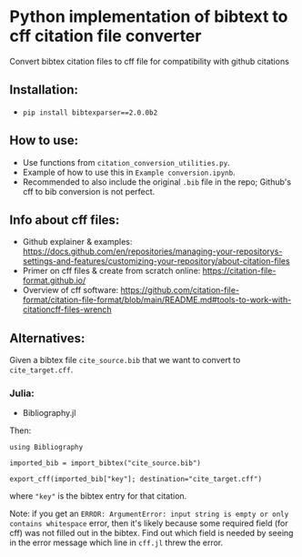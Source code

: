 # Python implementation of bibtext to cff citation file converter
Convert bibtex citation files to cff file for compatibility with github citations

## Installation:
- `pip install bibtexparser==2.0.0b2`

## How to use:
- Use functions from `citation_conversion_utilities.py`. 
- Example of how to use this in `Example conversion.ipynb`. 
- Recommended to also include the original `.bib` file in the repo; Github's cff to bib conversion is not perfect.

## Info about cff files:
- Github explainer & examples: https://docs.github.com/en/repositories/managing-your-repositorys-settings-and-features/customizing-your-repository/about-citation-files
- Primer on cff files & create from scratch online: https://citation-file-format.github.io/
- Overview of cff software: https://github.com/citation-file-format/citation-file-format/blob/main/README.md#tools-to-work-with-citationcff-files-wrench

## Alternatives:
Given a bibtex file `cite_source.bib` that we want to convert to `cite_target.cff`. 

### Julia:
- Bibliography.jl

Then:

`using Bibliography`

`imported_bib = import_bibtex("cite_source.bib")`

`export_cff(imported_bib["key"]; destination="cite_target.cff")`

where `"key"` is the bibtex entry for that citation. 


Note: if you get an `ERROR: ArgumentError: input string is empty or only contains whitespace` error, then it's likely because some required field (for cff) was not filled out in the bibtex. Find out which field is needed by seeing in the error message which line in `cff.jl` threw the error. 
